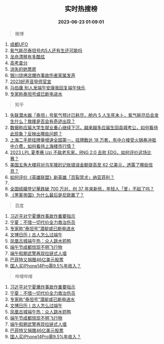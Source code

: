 <div align="center"><h2>实时热搜榜</h2><h4>2023-06-23 01:09:01</h4></div>

> 微博  

1. [成都UFO](https://s.weibo.com/weibo?q=%E6%88%90%E9%83%BDUFO&t=31&band_rank=1&Refer=top)<br />
2. [氧气耗尽泰坦号内5人还有生还可能吗](https://s.weibo.com/weibo?q=%23%E6%B0%A7%E6%B0%94%E8%80%97%E5%B0%BD%E6%B3%B0%E5%9D%A6%E5%8F%B7%E5%86%855%E4%BA%BA%E8%BF%98%E6%9C%89%E7%94%9F%E8%BF%98%E5%8F%AF%E8%83%BD%E5%90%97%23&t=31&band_rank=2&Refer=top)<br />
3. [龙舟漂移有多酷炫](https://s.weibo.com/weibo?q=%23%E9%BE%99%E8%88%9F%E6%BC%82%E7%A7%BB%E6%9C%89%E5%A4%9A%E9%85%B7%E7%82%AB%23&t=31&band_rank=3&Refer=top)<br />
4. [高考查分](https://s.weibo.com/weibo?q=%E9%AB%98%E8%80%83%E6%9F%A5%E5%88%86&t=31&band_rank=4&Refer=top)<br />
5. [消失的她票房](https://s.weibo.com/weibo?q=%E6%B6%88%E5%A4%B1%E7%9A%84%E5%A5%B9%E7%A5%A8%E6%88%BF&t=31&band_rank=5&Refer=top)<br />
6. [银川烧烤店爆炸事故伤者家属发声](https://s.weibo.com/weibo?q=%23%E9%93%B6%E5%B7%9D%E7%83%A7%E7%83%A4%E5%BA%97%E7%88%86%E7%82%B8%E4%BA%8B%E6%95%85%E4%BC%A4%E8%80%85%E5%AE%B6%E5%B1%9E%E5%8F%91%E5%A3%B0%23&t=31&band_rank=6&Refer=top)<br />
7. [2023好声音导师官宣](https://s.weibo.com/weibo?q=%232023%E5%A5%BD%E5%A3%B0%E9%9F%B3%E5%AF%BC%E5%B8%88%E5%AE%98%E5%AE%A3%23&t=31&band_rank=7&Refer=top)<br />
8. [马伯庸 别人发端午安康我回复端午快乐](https://s.weibo.com/weibo?q=%E9%A9%AC%E4%BC%AF%E5%BA%B8%20%E5%88%AB%E4%BA%BA%E5%8F%91%E7%AB%AF%E5%8D%88%E5%AE%89%E5%BA%B7%E6%88%91%E5%9B%9E%E5%A4%8D%E7%AB%AF%E5%8D%88%E5%BF%AB%E4%B9%90&t=31&band_rank=8&Refer=top)<br />
9. [专家称泰坦号或已断电进水](https://s.weibo.com/weibo?q=%23%E4%B8%93%E5%AE%B6%E7%A7%B0%E6%B3%B0%E5%9D%A6%E5%8F%B7%E6%88%96%E5%B7%B2%E6%96%AD%E7%94%B5%E8%BF%9B%E6%B0%B4%23&t=31&band_rank=9&Refer=top)<br />

> 知乎  

1. [失联潜水器「泰坦」号氧气预计已耗尽，舱内 5 人生死未卜，氧气耗尽后会发生什么？救援是否会有奇迹出现？](https://www.zhihu.com/question/608002171)<br />
2. [数据称应届大学生就业重心继续下沉，越来越多应届生回县城考公，如何看待此现象？反映出哪些问题？](https://www.zhihu.com/question/607781746)<br />
3. [上海二手房挂牌量增速全国第一，挂牌数达 18 万套，有中介接受火锅券冲抵中介费，如何看待上海楼市行情？](https://www.zhihu.com/question/607907674)<br />
4. [2023 LPL 夏季赛 Uzi 不敌老东家，RNG 2:0 击败 EDG，如何评价这场比赛？](https://www.zhihu.com/question/608001150)<br />
5. [美国五角大楼将对乌军援的记账错误金额提高至 62 亿美元，透露了哪些信息？](https://www.zhihu.com/question/607781134)<br />
6. [如何评价《英雄联盟》新英雄「百裂冥犬」纳亚菲利？](https://www.zhihu.com/question/607827052)<br />
7. []()<br />
8. [全国结婚登记量跌破 700 万对，创 37 年来新低，年轻人「爱」不起了吗？](https://www.zhihu.com/question/607996046)<br />
9. [《黑客帝国》为什么最后是尼欧赢了？](https://www.zhihu.com/question/45125535)<br />

> 百度  

1. [习近平对宁夏爆炸事故作重要指示](https://www.baidu.com/s?wd=%E4%B9%A0%E8%BF%91%E5%B9%B3%E5%AF%B9%E5%AE%81%E5%A4%8F%E7%88%86%E7%82%B8%E4%BA%8B%E6%95%85%E4%BD%9C%E9%87%8D%E8%A6%81%E6%8C%87%E7%A4%BA&sa=fyb_news&rsv_dl=fyb_news)<br />
2. [宁夏：不惜一切代价全力救治伤员](https://www.baidu.com/s?wd=%E5%AE%81%E5%A4%8F%EF%BC%9A%E4%B8%8D%E6%83%9C%E4%B8%80%E5%88%87%E4%BB%A3%E4%BB%B7%E5%85%A8%E5%8A%9B%E6%95%91%E6%B2%BB%E4%BC%A4%E5%91%98&sa=fyb_news&rsv_dl=fyb_news)<br />
3. [专家称“泰坦号”潜艇或已断电进水](https://www.baidu.com/s?wd=%E4%B8%93%E5%AE%B6%E7%A7%B0%E2%80%9C%E6%B3%B0%E5%9D%A6%E5%8F%B7%E2%80%9D%E6%BD%9C%E8%89%87%E6%88%96%E5%B7%B2%E6%96%AD%E7%94%B5%E8%BF%9B%E6%B0%B4&sa=fyb_news&rsv_dl=fyb_news)<br />
4. [文博日历丨古人怎么过端午](https://www.baidu.com/s?wd=%E6%96%87%E5%8D%9A%E6%97%A5%E5%8E%86%E4%B8%A8%E5%8F%A4%E4%BA%BA%E6%80%8E%E4%B9%88%E8%BF%87%E7%AB%AF%E5%8D%88&sa=fyb_news&rsv_dl=fyb_news)<br />
5. [凤凰古城端午热：众人跳水抓鸭](https://www.baidu.com/s?wd=%E5%87%A4%E5%87%B0%E5%8F%A4%E5%9F%8E%E7%AB%AF%E5%8D%88%E7%83%AD%EF%BC%9A%E4%BC%97%E4%BA%BA%E8%B7%B3%E6%B0%B4%E6%8A%93%E9%B8%AD&sa=fyb_news&rsv_dl=fyb_news)<br />
6. [端午节成都惊现不明飞行物](https://www.baidu.com/s?wd=%E7%AB%AF%E5%8D%88%E8%8A%82%E6%88%90%E9%83%BD%E6%83%8A%E7%8E%B0%E4%B8%8D%E6%98%8E%E9%A3%9E%E8%A1%8C%E7%89%A9&sa=fyb_news&rsv_dl=fyb_news)<br />
7. [端午假期武警再现拉链式人墙](https://www.baidu.com/s?wd=%E7%AB%AF%E5%8D%88%E5%81%87%E6%9C%9F%E6%AD%A6%E8%AD%A6%E5%86%8D%E7%8E%B0%E6%8B%89%E9%93%BE%E5%BC%8F%E4%BA%BA%E5%A2%99&sa=fyb_news&rsv_dl=fyb_news)<br />
8. [巴菲特又捐赠46亿美元股票](https://www.baidu.com/s?wd=%E5%B7%B4%E8%8F%B2%E7%89%B9%E5%8F%88%E6%8D%90%E8%B5%A046%E4%BA%BF%E7%BE%8E%E5%85%83%E8%82%A1%E7%A5%A8&sa=fyb_news&rsv_dl=fyb_news)<br />
9. [国人买iPhone14Pro需9.5%年收入？](https://www.baidu.com/s?wd=%E5%9B%BD%E4%BA%BA%E4%B9%B0iPhone14Pro%E9%9C%809.5%25%E5%B9%B4%E6%94%B6%E5%85%A5%EF%BC%9F&sa=fyb_news&rsv_dl=fyb_news)<br />

> 哔哩哔哩  

1. [习近平对宁夏爆炸事故作重要指示](https://www.baidu.com/s?wd=%E4%B9%A0%E8%BF%91%E5%B9%B3%E5%AF%B9%E5%AE%81%E5%A4%8F%E7%88%86%E7%82%B8%E4%BA%8B%E6%95%85%E4%BD%9C%E9%87%8D%E8%A6%81%E6%8C%87%E7%A4%BA&sa=fyb_news&rsv_dl=fyb_news)<br />
2. [宁夏：不惜一切代价全力救治伤员](https://www.baidu.com/s?wd=%E5%AE%81%E5%A4%8F%EF%BC%9A%E4%B8%8D%E6%83%9C%E4%B8%80%E5%88%87%E4%BB%A3%E4%BB%B7%E5%85%A8%E5%8A%9B%E6%95%91%E6%B2%BB%E4%BC%A4%E5%91%98&sa=fyb_news&rsv_dl=fyb_news)<br />
3. [专家称“泰坦号”潜艇或已断电进水](https://www.baidu.com/s?wd=%E4%B8%93%E5%AE%B6%E7%A7%B0%E2%80%9C%E6%B3%B0%E5%9D%A6%E5%8F%B7%E2%80%9D%E6%BD%9C%E8%89%87%E6%88%96%E5%B7%B2%E6%96%AD%E7%94%B5%E8%BF%9B%E6%B0%B4&sa=fyb_news&rsv_dl=fyb_news)<br />
4. [文博日历丨古人怎么过端午](https://www.baidu.com/s?wd=%E6%96%87%E5%8D%9A%E6%97%A5%E5%8E%86%E4%B8%A8%E5%8F%A4%E4%BA%BA%E6%80%8E%E4%B9%88%E8%BF%87%E7%AB%AF%E5%8D%88&sa=fyb_news&rsv_dl=fyb_news)<br />
5. [凤凰古城端午热：众人跳水抓鸭](https://www.baidu.com/s?wd=%E5%87%A4%E5%87%B0%E5%8F%A4%E5%9F%8E%E7%AB%AF%E5%8D%88%E7%83%AD%EF%BC%9A%E4%BC%97%E4%BA%BA%E8%B7%B3%E6%B0%B4%E6%8A%93%E9%B8%AD&sa=fyb_news&rsv_dl=fyb_news)<br />
6. [端午节成都惊现不明飞行物](https://www.baidu.com/s?wd=%E7%AB%AF%E5%8D%88%E8%8A%82%E6%88%90%E9%83%BD%E6%83%8A%E7%8E%B0%E4%B8%8D%E6%98%8E%E9%A3%9E%E8%A1%8C%E7%89%A9&sa=fyb_news&rsv_dl=fyb_news)<br />
7. [端午假期武警再现拉链式人墙](https://www.baidu.com/s?wd=%E7%AB%AF%E5%8D%88%E5%81%87%E6%9C%9F%E6%AD%A6%E8%AD%A6%E5%86%8D%E7%8E%B0%E6%8B%89%E9%93%BE%E5%BC%8F%E4%BA%BA%E5%A2%99&sa=fyb_news&rsv_dl=fyb_news)<br />
8. [巴菲特又捐赠46亿美元股票](https://www.baidu.com/s?wd=%E5%B7%B4%E8%8F%B2%E7%89%B9%E5%8F%88%E6%8D%90%E8%B5%A046%E4%BA%BF%E7%BE%8E%E5%85%83%E8%82%A1%E7%A5%A8&sa=fyb_news&rsv_dl=fyb_news)<br />
9. [国人买iPhone14Pro需9.5%年收入？](https://www.baidu.com/s?wd=%E5%9B%BD%E4%BA%BA%E4%B9%B0iPhone14Pro%E9%9C%809.5%25%E5%B9%B4%E6%94%B6%E5%85%A5%EF%BC%9F&sa=fyb_news&rsv_dl=fyb_news)<br />
